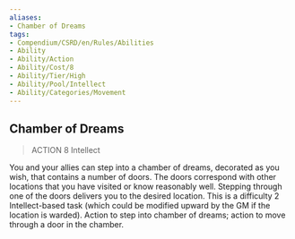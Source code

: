 ```yaml
---
aliases:
- Chamber of Dreams
tags:
- Compendium/CSRD/en/Rules/Abilities
- Ability
- Ability/Action
- Ability/Cost/8
- Ability/Tier/High
- Ability/Pool/Intellect
- Ability/Categories/Movement
---
```


  
## Chamber of Dreams  
>ACTION 8  Intellect  
  
You and your allies can step into a chamber of dreams, decorated as you wish, that contains a number of doors. The doors correspond with other locations that you have visited or know reasonably well. Stepping through one of the doors delivers you to the desired location. This is a difficulty 2 Intellect-based task (which could be modified upward by the GM if the location is warded). Action to step into chamber of dreams; action to move through a door in the chamber.